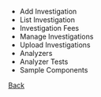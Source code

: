 * Add Investigation
* List Investigation
* Investigation Fees 
* Manage Investigations 
* Upload Investigations 
* Analyzers 
* Analyzer Tests 
* Sample Components 


[Back](https://github.com/hmislk/hmis/wiki/LIMS-Administration)